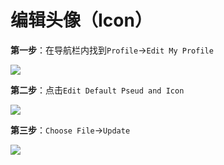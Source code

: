 # 编辑头像（Icon）

**第一步**：在导航栏内找到`Profile`→`Edit My Profile`

![](https://cdn.jsdelivr.net/gh/acidandsalt/ohsnap/site\_1/j1.jpg)

**第二步**：点击`Edit Default Pseud and Icon`

![](https://cdn.jsdelivr.net/gh/acidandsalt/ohsnap/site\_1/IMG\_20230309\_191406.jpg)

**第三步**：`Choose File`→`Update`

![](https://cdn.jsdelivr.net/gh/acidandsalt/ohsnap/site\_1/MTXX\_MH20230309\_192405521.jpg)
